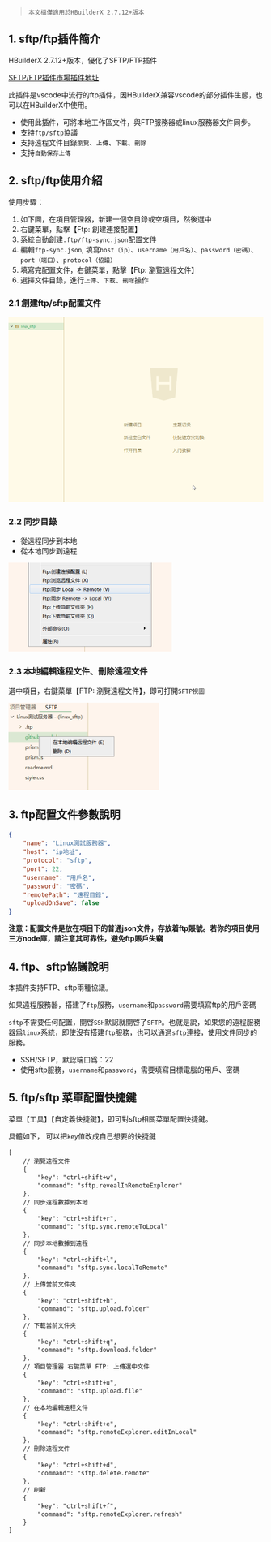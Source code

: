 > `本文檔僅適用於HBuilderX 2.7.12+版本`

## 1. sftp/ftp插件簡介

HBuilderX 2.7.12+版本，優化了SFTP/FTP插件

[SFTP/FTP插件市場插件地址](https://ext.dcloud.net.cn/plugin?id=2038)

此插件是vscode中流行的ftp插件，因HBuilderX兼容vscode的部分插件生態，也可以在HBuilderX中使用。
- 使用此插件，可將本地工作區文件，與FTP服務器或linux服務器文件同步。
- 支持`ftp/sftp`協議
- 支持遠程文件目錄`瀏覽`、`上傳`、`下載`、`刪除`
- 支持`自動保存上傳`

## 2. sftp/ftp使用介紹

使用步驟：

1. 如下圖，在項目管理器，新建一個空目錄或空項目，然後選中
2. 右鍵菜單，點擊【Ftp: 創建連接配置】
3. 系統自動創建`.ftp/ftp-sync.json`配置文件
4. 編輯`ftp-sync.json`, 填寫`host（ip）`、`username（用戶名）`、`password（密碼）`、`port（端口）`、`protocol（協議）`
5. 填寫完配置文件，右鍵菜單，點擊【Ftp: 瀏覽遠程文件】
6. 選擇文件目錄，進行`上傳`、`下載`、`刪除`操作

### 2.1 創建ftp/sftp配置文件

<img src="/static/snapshots/tutorial/ftp1.gif" style="zoom:80%" />

### 2.2 同步目錄

- 從遠程同步到本地
- 從本地同步到遠程

<img src="/static/snapshots/tutorial/ftp2.png" style="zoom:80%" />

### 2.3 本地編輯遠程文件、刪除遠程文件

選中項目，右鍵菜單【FTP: 瀏覽遠程文件】，即可打開`SFTP視圖`

<img src="/static/snapshots/tutorial/ftp3.png" style="zoom:80%" />


## 3. ftp配置文件參數說明

```json
{
    "name": "Linux測試服務器",
    "host": "ip地址",
    "protocol": "sftp",
    "port": 22,
    "username": "用戶名",
    "password": "密碼",
    "remotePath": "遠程目錄",
    "uploadOnSave": false
}
```


**注意：配置文件是放在項目下的普通json文件，存放着ftp賬號。若你的項目使用三方node庫，請注意其可靠性，避免ftp賬戶失竊**


## 4. ftp、sftp協議說明

本插件支持FTP、sftp兩種協議。

如果遠程服務器，搭建了`ftp`服務，`username`和`password`需要填寫ftp的用戶密碼

`sftp`不需要任何配置，開啓`SSH`默認就開啓了`SFTP`。也就是說，如果您的遠程服務器爲`linux`系統，即使沒有搭建`ftp`服務，也可以通過`sftp`連接，使用文件同步的服務。

- SSH/SFTP，默認端口爲：22
- 使用sftp服務，`username`和`password`，需要填寫目標電腦的用戶、密碼

## 5. ftp/sftp 菜單配置快捷鍵

菜單【工具】【自定義快捷鍵】，即可對sftp相關菜單配置快捷鍵。

具體如下， 可以把`key`值改成自己想要的快捷鍵

```
[
    // 瀏覽遠程文件
    {
        "key": "ctrl+shift+w",
        "command": "sftp.revealInRemoteExplorer"
    },
    // 同步遠程數據到本地
    {
        "key": "ctrl+shift+r",
        "command": "sftp.sync.remoteToLocal"
    },
    // 同步本地數據到遠程
    {
        "key": "ctrl+shift+l",
        "command": "sftp.sync.localToRemote"
    },
    // 上傳當前文件夾
    {
        "key": "ctrl+shift+h",
        "command": "sftp.upload.folder"
    },
    // 下載當前文件夾
    {
        "key": "ctrl+shift+q",
        "command": "sftp.download.folder"
    },
    // 項目管理器 右鍵菜單 FTP: 上傳選中文件
    {
        "key": "ctrl+shift+u",
        "command": "sftp.upload.file"
    },
    // 在本地編輯遠程文件
    {
        "key": "ctrl+shift+e",
        "command": "sftp.remoteExplorer.editInLocal"
    },
    // 刪除遠程文件
    {
        "key": "ctrl+shift+d",
        "command": "sftp.delete.remote"
    },
    // 刷新
    {
        "key": "ctrl+shift+f",
        "command": "sftp.remoteExplorer.refresh"
    }
]

```